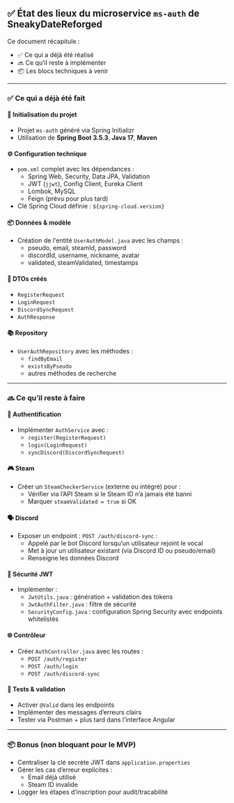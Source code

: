 ## ✅ État des lieux du microservice `ms-auth` de SneakyDateReforged

Ce document récapitule :

- ✅ Ce qui a déjà été réalisé
- 🔜 Ce qu’il reste à implémenter
- 📦 Les blocs techniques à venir

---

### ✅ Ce qui a déjà été fait

#### 📁 Initialisation du projet
- Projet `ms-auth` généré via Spring Initializr
- Utilisation de **Spring Boot 3.5.3**, **Java 17**, **Maven**

#### ⚙️ Configuration technique
- `pom.xml` complet avec les dépendances :
  * Spring Web, Security, Data JPA, Validation
  * JWT (`jjwt`), Config Client, Eureka Client
  * Lombok, MySQL
  * Feign (prévu pour plus tard)
- Clé Spring Cloud définie : `${spring-cloud.version}`

#### 📦 Données & modèle
- Création de l'entité `UserAuthModel.java` avec les champs :
  * pseudo, email, steamId, password
  * discordId, username, nickname, avatar
  * validated, steamValidated, timestamps

#### 🔄 DTOs créés
- `RegisterRequest`
- `LoginRequest`
- `DiscordSyncRequest`
- `AuthResponse`

#### 📚 Repository
- `UserAuthRepository` avec les méthodes :
  * `findByEmail`
  * `existsByPseudo`
  * autres méthodes de recherche

---

### 🔜 Ce qu’il reste à faire

#### 🔐 Authentification
- Implémenter `AuthService` avec :
  * `register(RegisterRequest)`
  * `login(LoginRequest)`
  * `syncDiscord(DiscordSyncRequest)`

#### 🎮 Steam
- Créer un `SteamCheckerService` (externe ou intégré) pour :
  * Vérifier via l’API Steam si le Steam ID n’a jamais été banni
  * Marquer `steamValidated = true` si OK

#### 🗣️ Discord
- Exposer un endpoint : `POST /auth/discord-sync` :
  * Appelé par le bot Discord lorsqu’un utilisateur rejoint le vocal
  * Met à jour un utilisateur existant (via Discord ID ou pseudo/email)
  * Renseigne les données Discord

#### 🔐 Sécurité JWT
- Implémenter :
  * `JwtUtils.java` : génération + validation des tokens
  * `JwtAuthFilter.java` : filtre de sécurité
  * `SecurityConfig.java` : configuration Spring Security avec endpoints whitelistés

#### 🌐 Contrôleur
- Créer `AuthController.java` avec les routes :
  * `POST /auth/register`
  * `POST /auth/login`
  * `POST /auth/discord-sync`

#### 🧪 Tests & validation
- Activer `@Valid` dans les endpoints
- Implémenter des messages d’erreurs clairs
- Tester via Postman + plus tard dans l’interface Angular

---

### 📦 Bonus (non bloquant pour le MVP)

- Centraliser la clé secrète JWT dans `application.properties`
- Gérer les cas d’erreur explicites :
  * Email déjà utilisé
  * Steam ID invalide
- Logger les étapes d’inscription pour audit/tracabilité
